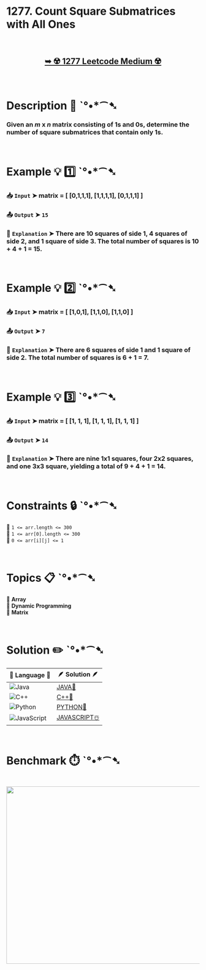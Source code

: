 # 1277. Count Square Submatrices with All Ones

</br>

<h2 align="center"> 

<a href="https://leetcode.com/problems/count-square-submatrices-with-all-ones/description/?envType=daily-question&envId=2025-08-20"><strong>➥ ☢️ 1277 Leetcode Medium ☢️ </strong></a>
</h2>

</br>

# Description 📜 ˋ°•*⁀➷

### Given an *m* x *n* matrix consisting of 1s and 0s, determine the number of square submatrices that contain only 1s.

</br>

# Example 💡 1️⃣ ˋ°•*⁀➷

  ### 📥 `Input`  ➤ matrix = [ [0,1,1,1], [1,1,1,1], [0,1,1,1] ]

### 📤 `Output`  ➤ `15`

### 🔦 `Explanation`  ➤ There are 10 squares of side 1, 4 squares of side 2, and 1 square of side 3. The total number of squares is 10 + 4 + 1 = 15.

</br>

# Example 💡 2️⃣ ˋ°•*⁀➷

### 📥 `Input` ➤ matrix = [ [1,0,1], [1,1,0], [1,1,0] ]

### 📤 `Output`  ➤ `7`

### 🔦 `Explanation` ➤ There are 6 squares of side 1 and 1 square of side 2. The total number of squares is 6 + 1 = 7.

</br>

# Example 💡 3️⃣ ˋ°•*⁀➷

### 📥 `Input` ➤ matrix = [ [1, 1, 1], [1, 1, 1], [1, 1, 1] ]

### 📤 `Output`  ➤ `14`

### 🔦 `Explanation` ➤ There are nine 1x1 squares, four 2x2 squares, and one 3x3 square, yielding a total of 9 + 4 + 1 = 14.

</br>

# Constraints 🔒 ˋ°•*⁀➷

🔹 `1 <= arr.length <= 300` </br>
🔹 `1 <= arr[0].length <= 300` </br>
🔹 `0 <= arr[i][j] <= 1` </br>

</br>

# Topics 📋 ˋ°•*⁀➷

🔸 **Array** </br>
🔸 **Dynamic Programming** </br>
🔸 **Matrix** </br>

</br>

# Solution ✏️ ˋ°•*⁀➷

| 📒 Language 📒  | 🪶 Solution 🪶 |
| ------------- | ------------- |
|  ![Java](https://img.shields.io/badge/java-%23ED8B00.svg?style=for-the-badge&logo=openjdk&logoColor=white)  | [JAVA🍁]() |
|  ![C++](https://img.shields.io/badge/c++-%2300599C.svg?style=for-the-badge&logo=c%2B%2B&logoColor=white)  | [C++🎲]()  |
|  ![Python](https://img.shields.io/badge/python-3670A0?style=for-the-badge&logo=python&logoColor=ffdd54)    | [PYTHON🍰]() |
| ![JavaScript](https://img.shields.io/badge/javascript-%23323330.svg?style=for-the-badge&logo=javascript&logoColor=%23F7DF1E)   | [JAVASCRIPT☃️]() |

</br>

# Benchmark ⏱️ ˋ°•*⁀➷

<h1  align="center" >

<img src ="" width = "700px" height="462px" />

</h1>
